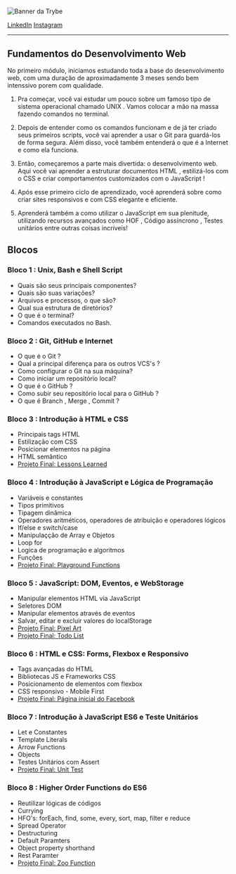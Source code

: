 #

![Banner da Trybe](https://ik.imagekit.io/sergiomos/trybe_oxSPVAAygK.jpeg "Trybe")

[LinkedIn](https://www.linkedin.com/in/sergiomos/)
[Instagram](https://www.instagram.com/sergio_mdo/)

---

## Fundamentos do Desenvolvimento Web

No primeiro módulo, iniciamos estudando toda a base do desenvolvimento web, com uma duração de aproximadamente 3 meses sendo bem intenssivo porem com qualidade.

1. Pra começar, você vai estudar um pouco sobre um famoso tipo de sistema operacional chamado UNIX . Vamos colocar a mão na massa fazendo comandos no terminal.

2. Depois de entender como os comandos funcionam e de já ter criado seus primeiros scripts, você vai aprender a usar o Git para guardá-los de forma segura. Além disso, você também entenderá o que é a Internet e como ela funciona.

3. Então, começaremos a parte mais divertida: o desenvolvimento web. Aqui você vai aprender a estruturar documentos HTML , estilizá-los com o CSS e criar comportamentos customizados com o JavaScript !

4. Após esse primeiro ciclo de aprendizado, você aprenderá sobre como criar sites responsivos e com CSS elegante e eficiente.

5. Aprenderá também a como utilizar o JavaScript em sua plenitude, utilizando recursos avançados como HOF , Código assíncrono , Testes unitários entre outras coisas incríveis!

## Blocos

### Bloco 1 : Unix, Bash e Shell Script

- Quais são seus principais componentes?
- Quais são suas variações?
- Arquivos e processos, o que são?
- Qual sua estrutura de diretórios?
- O que é o terminal?
- Comandos executados no Bash.

### Bloco 2 : Git, GitHub e Internet

- O que é o Git ?
- Qual a principal diferença para os outros VCS's ?
- Como configurar o Git na sua máquina?
- Como iniciar um repositório local?
- O que é o GitHub ?
- Como subir seu repositório local para o GitHub ?
- O que é Branch , Merge , Commit ?

### Bloco 3 : Introdução à HTML e CSS

- Principais tags HTML
- Estilização com CSS
- Posicionar elementos na página
- HTML semântico
- [Projeto Final: Lessons Learned](https://github.com/sergiomos/project-lessons-learned)

### Bloco 4 : Introdução à JavaScript e Lógica de Programação

- Variáveis e constantes
- Tipos primitivos
- Tipagem dinâmica
- Operadores aritméticos, operadores de atribuição e operadores lógicos
- If/else e switch/case
- Manipulaçção de Array e Objetos
- Loop for
- Logica de programação e algoritmos
- Funções
- [Projeto Final: Playground Functions](https://github.com/sergiomos/Playground-functions)

### Bloco 5 : JavaScript: DOM, Eventos, e WebStorage

- Manipular elementos HTML via JavaScript
- Seletores DOM
- Manipular elementos através de eventos
- Salvar, editar e excluir valores do localStorage
- [Projeto Final: Pixel Art](https://github.com/sergiomos/pixel-art-project)
- [Projeto Final: Todo List](https://github.com/sergiomos/todo-list-project)

### Bloco 6 : HTML e CSS: Forms, Flexbox e Responsivo

- Tags avançadas do HTML
- Bibliotecas JS e Frameworks CSS
- Posicionamento de elementos com flexbox
- CSS responsivo - Mobile First
- [Projeto Final: Página inicial do Facebook](https://github.com/sergiomos/facebook-singup-project)

### Bloco 7 : Introdução à JavaScript ES6 e Teste Unitários

- Let e Constantes
- Template Literals
- Arrow Functions
- Objects
- Testes Unitários com Assert
- [Projeto Final: Unit Test](https://github.com/sergiomos/js-unit-test-project)

### Bloco 8 : Higher Order Functions do ES6

- Reutilizar lógicas de códigos
- Currying
- HFO's: forEach, find, some, every, sort, map, filter e reduce
- Spread Operator
- Destructuring
- Default Paramters
- Object property shorthand
- Rest Paramter
- [Projeto Final: Zoo Function](https://github.com/sergiomos/zoo-functions-project)
